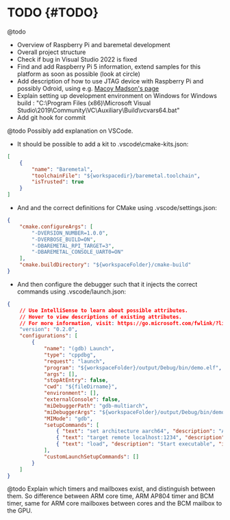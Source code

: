 # TODO {#TODO}

@todo
- Overview of Raspberry Pi and baremetal development
- Overall project structure
- Check if bug in Visual Studio 2022 is fixed
- Find and add Raspberry Pi 5 information, extend samples for this platform as soon as possible (look at circle)
- Add description of how to use JTAG device with Raspberry Pi and possibly Odroid, using e.g. [Macoy Madson's page](https://macoy.me/blog/programming/RaspberryPi5Debugging)
- Explain setting up development environment on Windows for Windows build : "C:\Program Files (x86)\Microsoft Visual Studio\2019\Community\VC\Auxiliary\Build\vcvars64.bat"
- Add git hook for commit

@todo Possibly add explanation on VSCode.
- It should be possible to add a kit to .vscode\cmake-kits.json:
```json
[
    {
        "name": "Baremetal",
        "toolchainFile": "${workspacedir}/baremetal.toolchain",
        "isTrusted": true
    }
]
```
- And and the correct definitions for CMake using .vscode/settings.json:
```json
{
    "cmake.configureArgs": [
        "-DVERSION_NUMBER=1.0.0",
        "-DVERBOSE_BUILD=ON",
        "-DBAREMETAL_RPI_TARGET=3",
        "-DBAREMETAL_CONSOLE_UART0=ON"
    ],
    "cmake.buildDirectory": "${workspaceFolder}/cmake-build"
}
```
- And then configure the debugger such that it injects the correct commands using .vscode/launch.json:
```json
{
    // Use IntelliSense to learn about possible attributes.
    // Hover to view descriptions of existing attributes.
    // For more information, visit: https://go.microsoft.com/fwlink/?linkid=830387
    "version": "0.2.0",
    "configurations": [
        {
            "name": "(gdb) Launch",
            "type": "cppdbg",
            "request": "launch",
            "program": "${workspaceFolder}/output/Debug/bin/demo.elf",
            "args": [],
            "stopAtEntry": false,
            "cwd": "${fileDirname}",
            "environment": [],
            "externalConsole": false,
            "miDebuggerPath": "gdb-multiarch",
            "miDebuggerArgs": "${workspaceFolder}/output/Debug/bin/demo.elf",
            "MIMode": "gdb",
            "setupCommands": [
                { "text": "set architecture aarch64", "description": "ARM64 architecture", "ignoreFailures": false },
                { "text": "target remote localhost:1234", "description": "Connect to QEMU", "ignoreFailures": false },
                { "text": "load", "description": "Start executable", "ignoreFailures": false }                
            ],
            "customLaunchSetupCommands": []
        }
    ]
}
```

@todo Explain which timers and mailboxes exist, and distinguish between them. So difference between ARM core time, ARM AP804 timer and BCM timer, same for ARM core mailboxes between cores and the BCM mailbox to the GPU.
